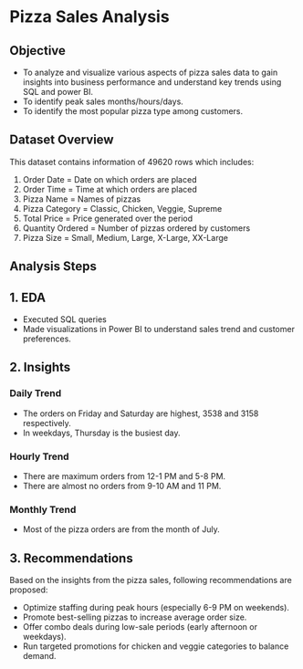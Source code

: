 # **Pizza Sales Analysis**

## **Objective**
- To analyze and visualize various aspects of pizza sales data to gain insights into business performance and understand key trends using SQL and power BI.
- To identify peak sales months/hours/days.
- To identify the most popular pizza type among customers.

## **Dataset Overview**
This dataset contains information of 49620 rows which includes:
1. Order Date = Date on which orders are placed
2. Order Time = Time at which orders are placed
3. Pizza Name = Names of pizzas
4. Pizza Category = Classic, Chicken, Veggie, Supreme
5. Total Price = Price generated over the period
6. Quantity Ordered = Number of pizzas ordered by customers
7. Pizza Size = Small, Medium, Large, X-Large, XX-Large

## **Analysis Steps**
## **1. EDA**
- Executed SQL queries
- Made visualizations in Power BI to understand sales trend and customer preferences.

## **2. Insights**
### **Daily Trend**
- The orders on Friday and Saturday are highest, 3538 and 3158 respectively.
- In weekdays, Thursday is the busiest day.
### **Hourly Trend**
- There are maximum orders from 12-1 PM and 5-8 PM.
- There are almost no orders from 9-10 AM and 11 PM. 
### **Monthly Trend**
- Most of the pizza orders are from the month of July.

## **3. Recommendations**
Based on the insights from the pizza sales, following recommendations are proposed:
- Optimize staffing during peak hours (especially 6-9 PM on weekends).
- Promote best-selling pizzas to increase average order size.
- Offer combo deals during low-sale periods (early afternoon or weekdays).
- Run targeted promotions for chicken and veggie categories to balance demand.
